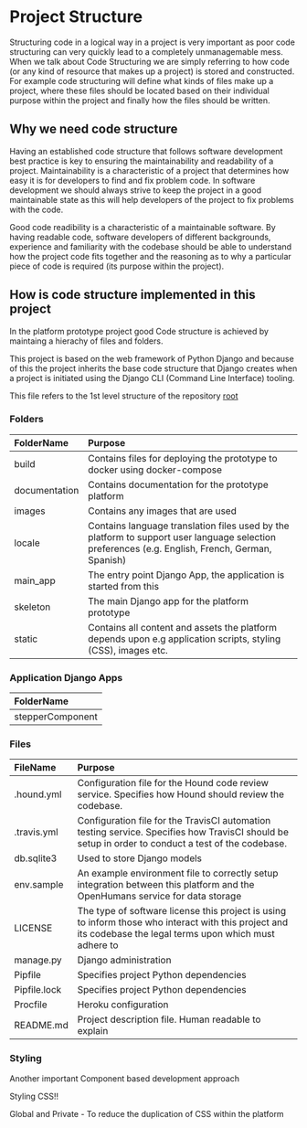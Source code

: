 # Project Structure

Structuring code in a logical way in a project is very important as poor code structuring can very quickly lead to a completely unmanagemable mess. When we talk about Code Structuring we are simply referring to how code (or any kind of resource that makes up a project) is stored and constructed. For example code structuring will define what kinds of files make up a project, where these files should be located based on their individual purpose within the project and finally how the files should be written. 

## Why we need code structure

Having an established code structure that follows software development best practice is key to ensuring the maintainability and readability of a project. Maintainability is a characteristic of a project that determines how easy it is for developers to find and fix problem code. In software development we should always strive to keep the project in a good maintainable state as this will help developers of the project to fix problems with the code.

Good code readibility is a characteristic of a maintainable software. By having readable code, software developers of different backgrounds, experience and familiarity with the codebase should be able to understand how the project code fits together and the reasoning as to why a particular piece of code is required (its purpose within the project).

## How is code structure implemented in this project

In the platform prototype project good Code structure is achieved by maintaing a hierachy of files and folders. 

This project is based on the web framework of Python Django and because of this the project inherits the base code structure that Django creates when a project is initiated using the Django CLI (Command Line Interface) tooling. 

This file refers to the 1st level structure of the repository [root](/)


### Folders

| FolderName       | Purpose     |
| :-------------   | :---------- |
|  build           |  Contains files for deploying the prototype to docker using docker-compose  | 
|  documentation   |  Contains documentation for the prototype platform  |
|  images          |  Contains any images that are used | 
|  locale          |  Contains language translation files used by the platform to support user language selection preferences (e.g. English, French, German, Spanish) |
|  main_app        |  The entry point Django App, the application is started from this |
|  skeleton        |  The main Django app for the platform prototype |
|  static          |  Contains all content and assets the platform depends upon e.g application scripts, styling (CSS), images etc.|

### Application Django Apps

| FolderName        |
| :-------------    |
| stepperComponent  |

### Files

| FileName       | Purpose      | 
| :------------- | :---------- |
| .hound.yml     | Configuration file for the Hound code review service. Specifies how Hound should review the codebase. |
| .travis.yml    | Configuration file for the TravisCI automation testing service. Specifies how TravisCI should be setup in order to conduct a test of the codebase. |
| db.sqlite3     | Used to store Django models |
| env.sample     | An example environment file to correctly setup integration between this platform and the OpenHumans service for data storage|
| LICENSE        | The type of software license this project is using to inform those who interact with this project and its codebase the legal terms upon which must adhere to |
| manage&#46;py      | Django administration |
| Pipfile        | Specifies project Python dependencies |
| Pipfile.lock   | Specifies project Python dependencies |
| Procfile       | Heroku configuration |
| README&#46;md | Project description file. Human readable to explain |






### Styling

Another important Component based development approach

Styling CSS!!

Global and Private - To reduce the duplication of CSS within the platform 






